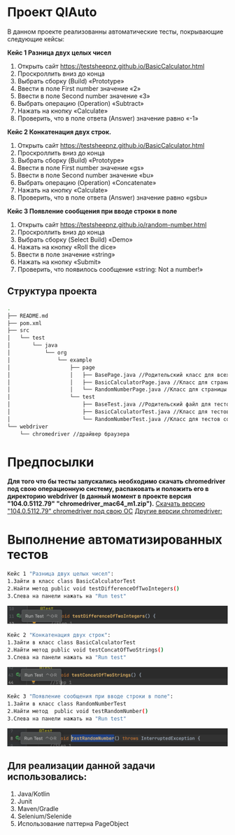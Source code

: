 # Проект QIAuto

В данном проекте реализованны автоматические тесты, покрывающие следующие кейсы:

**Кейс 1 Разница двух целых чисел**
1. Открыть сайт https://testsheepnz.github.io/BasicCalculator.html
2. Проскроллить вниз до конца
3. Выбрать сборку (Build) «Prototype»
4. Ввести в поле First number значение «2»
5. Ввести в поле Second number значение «3»
6. Выбрать операцию (Operation) «Subtract»
7. Нажать на кнопку «Calculate»
8. Проверить, что в поле ответа (Answer) значение равно «-1»

**Кейс 2 Конкатенация двух строк.**
1. Открыть сайт https://testsheepnz.github.io/BasicCalculator.html
2. Проскроллить вниз до конца
3. Выбрать сборку (Build) «Prototype»
4. Ввести в поле First number значение «gs»
5. Ввести в поле Second number значение «bu»
6. Выбрать операцию (Operation) «Concatenate»
7. Нажать на кнопку «Calculate»
8. Проверить, что в поле ответа (Answer) значение равно «gsbu»

**Кейс 3 Появление сообщения при вводе строки в поле**
1. Открыть сайт https://testsheepnz.github.io/random-number.html
2. Проскроллить вниз до конца
3. Выбрать сборку (Select Build) «Demo»
4. Нажать на кнопку «Roll the dice»
5. Ввести в поле значение «string»
6. Нажать на кнопку «Submit»
7. Проверить, что появилось сообщение «string: Not a number!»

## Cтруктура проекта 
```bash
.
├── README.md
├── pom.xml
├── src
│   └── test
│       └── java
│           └── org
│               └── example
│                   ├── page
│                   │   ├── BasePage.java //Родительский класс для всех страниц
│                   │   ├── BasicCalculatorPage.java //Класс для страницы BasicCalculator
│                   │   └── RandomNumberPage.java //Класс для страницы RandomNumber
│                   └── test
│                       ├── BaseTest.java //Родительский файл для тестов
│                       ├── BasicCalculatorTest.java //Класс для тестов со страницы BasicCalculator
│                       └── RandomNumberTest.java //Класс для тестов со страницы RandomNumber
└── webdriver 
    └── chromedriver //драйвер браузера
```
# Предпосылки
**Для того что бы тесты запускались необходимо скачать chromedriver под свою операционную систему, распаковать и положить его в директорию webdriver (в данный момент в проекте версия "104.0.5112.79" "chromedriver_mac64_m1.zip").**
[Скачать версию "104.0.5112.79" chromedriver под свою ОС](https://chromedriver.storage.googleapis.com/index.html?path=104.0.5112.79/)
[Другие версии chromedriver:](https://chromedriver.chromium.org/downloads)

# Выполнение автоматизированных тестов
```bash
Кейс 1 "Разница двух целых чисел":
1.Зайти в класс class BasicCalculatorTest
2.Найти метод public void testDifferenceOfTwoIntegers() 
3.Слева на панели нажать на "Run test"
```
!["Разница двух целых чисел"](https://github.com/estepanyuk/QIAuto/blob/4774432445ed11a8aead98083a24815b434ab8e0/docs/testDifferenceOfTwoIntegers.png)

```bash
Кейс 2 "Конкатенация двух строк":
1.Зайти в класс class BasicCalculatorTest
2.Найти метод public void testConcatOfTwoStrings() 
3.Слева на панели нажать на "Run test"
```
!["Конкатенация двух строк"](https://github.com/estepanyuk/QIAuto/blob/4774432445ed11a8aead98083a24815b434ab8e0/docs/testConcatOfTwoStrings.png)

```bash
Кейс 3 "Появление сообщения при вводе строки в поле":
1.Зайти в класс class RandomNumberTest
2.Найти метод  public void testRandomNumber() 
3.Слева на панели нажать на "Run test"
```
!["Появление сообщения при вводе строки в пол"](https://github.com/estepanyuk/QIAuto/blob/4774432445ed11a8aead98083a24815b434ab8e0/docs/testRandomNumber.png)


## Для реализации данной задачи использовались:
1. Java/Kotlin
2. Junit
3. Maven/Gradle
4. Selenium/Selenide
5. Использование паттерна PageObject
